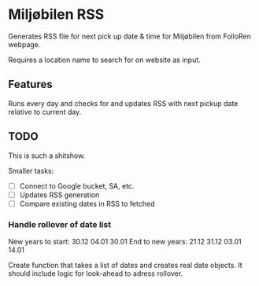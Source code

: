 # Miljøbilen RSS

Generates RSS file for next pick up date & time for Miljøbilen from FolloRen webpage. 

Requires a location name to search for on website as input.

## Features

Runs every day and checks for and updates RSS with next pickup date relative to current day.

## TODO

This is such a shitshow.

Smaller tasks:
 - [ ] Connect to Google bucket, SA, etc.
 - [ ] Updates RSS generation
 - [ ] Compare existing dates in RSS to fetched

### Handle rollover of date list

New years to start: 30.12 04.01 30.01
End to new years: 21.12 31.12 03.01 14.01

Create function that takes a list of dates and creates
real date objects. It should include logic for look-ahead
to adress rollover.


